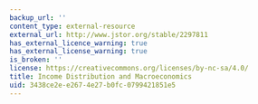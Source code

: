 ```yaml
---
backup_url: ''
content_type: external-resource
external_url: http://www.jstor.org/stable/2297811
has_external_licence_warning: true
has_external_license_warning: true
is_broken: ''
license: https://creativecommons.org/licenses/by-nc-sa/4.0/
title: Income Distribution and Macroeconomics
uid: 3438ce2e-e267-4e27-b0fc-0799421851e5
---
```

